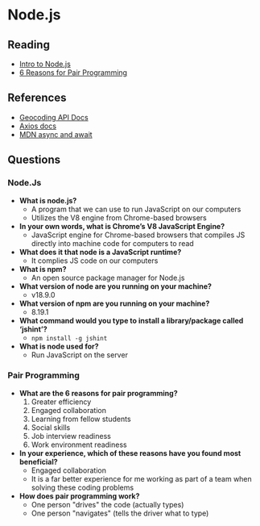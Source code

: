 # Node.js

## Reading

* [Intro to Node.js](https://www.sitepoint.com/an-introduction-to-node-js)
* [6 Reasons for Pair Programming](https://www.codefellows.org/blog/6-reasons-for-pair-programming/)

## References

* [Geocoding API Docs](https://locationiq.com/)
* [Axios docs](https://www.npmjs.com/package/axios)
* [MDN async and await](https://developer.mozilla.org/en-US/docs/Learn/JavaScript/Asynchronous/Async_await)

## Questions

### Node.Js

* **What is node.js?**
  * A program that we can use to run JavaScript on our computers
  * Utilizes the V8 engine from Chrome-based browsers
* **In your own words, what is Chrome’s V8 JavaScript Engine?**
  * JavaScript engine for Chrome-based browsers that compiles JS directly into machine code for computers to read
* **What does it that node is a JavaScript runtime?**
  * It complies JS code on our computers
* **What is npm?**
  * An open source package manager for Node.js
* **What version of node are you running on your machine?**
  * v18.9.0
* **What version of npm are you running on your machine?**
  * 8.19.1
* **What command would you type to install a library/package called ‘jshint’?**
  * `npm install -g jshint`
* **What is node used for?**
  * Run JavaScript on the server

### Pair Programming

* **What are the 6 reasons for pair programming?**
  1. Greater efficiency
  2. Engaged collaboration
  3. Learning from fellow students
  4. Social skills
  5. Job interview readiness
  6. Work environment readiness
* **In your experience, which of these reasons have you found most beneficial?**
  * Engaged collaboration
  * It is a far better experience for me working as part of a team when solving these coding problems
* **How does pair programming work?**
  * One person "drives" the code (actually types)
  * One person "navigates" (tells the driver what to type)
